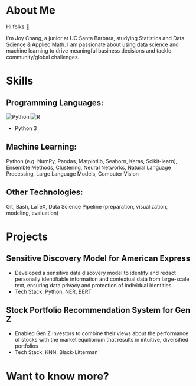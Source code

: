 # About Me
Hi folks :wave: 

I'm Joy Chang, a junior at UC Santa Barbara, studying Statistics and Data Science & Applied Math. I am passionate about using data science and machine learning to drive meaningful business decisions and tackle community/global challenges. 



# Skills
## Programming Languages:
<img src="https://img.shields.io/badge/Python-informational" alt="Python" />
<img src="https://img.shields.io/badge/R" alt="R" />

* Python 3


## Machine Learning: 
Python (e.g. NumPy, Pandas, Matplotlib, Seaborn, Keras, Scikit-learn), Ensemble Methods, Clustering, Neural Networks, Natural Language Processing, Large Language Models, Computer Vision 

## Other Technologies:
Git, Bash, LaTeX, Data Science Pipeline (preparation, visualization, modeling, evaluation)



# Projects
## Sensitive Discovery Model for American Express
* Developed a sensitive data discovery model to identify and redact personally identifiable information and contextual data from large-scale text, ensuring data privacy and protection of individual identities
* Tech Stack: Python, NER, BERT

## Stock Portfolio Recommendation System for Gen Z
* Enabled Gen Z investors to combine their views about the performance of stocks with the market equilibrium that results in intuitive, diversified portfolios
* Tech Stack: KNN, Black-Litterman


# Want to know more?

